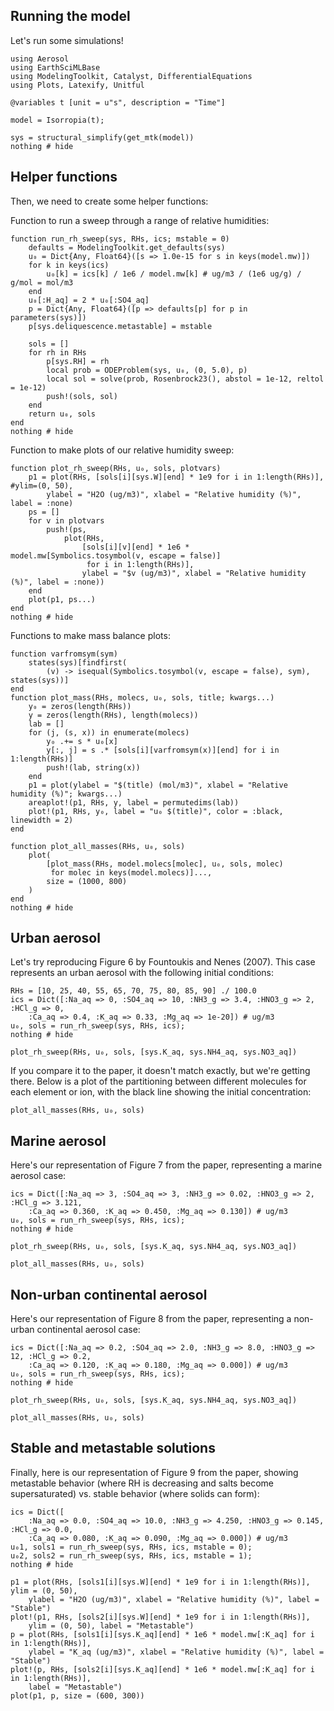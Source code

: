 ## Running the model

Let's run some simulations!

```@example 1
using Aerosol
using EarthSciMLBase
using ModelingToolkit, Catalyst, DifferentialEquations
using Plots, Latexify, Unitful

@variables t [unit = u"s", description = "Time"]

model = Isorropia(t);

sys = structural_simplify(get_mtk(model))
nothing # hide
```

## Helper functions

Then, we need to create some helper functions:

Function to run a sweep through a range of relative humidities:

```@example 1
function run_rh_sweep(sys, RHs, ics; mstable = 0)
    defaults = ModelingToolkit.get_defaults(sys)
    u₀ = Dict{Any, Float64}([s => 1.0e-15 for s in keys(model.mw)])
    for k in keys(ics)
        u₀[k] = ics[k] / 1e6 / model.mw[k] # ug/m3 / (1e6 ug/g) / g/mol = mol/m3
    end
    u₀[:H_aq] = 2 * u₀[:SO4_aq]
    p = Dict{Any, Float64}([p => defaults[p] for p in parameters(sys)])
    p[sys.deliquescence.metastable] = mstable

    sols = []
    for rh in RHs
        p[sys.RH] = rh
        local prob = ODEProblem(sys, u₀, (0, 5.0), p)
        local sol = solve(prob, Rosenbrock23(), abstol = 1e-12, reltol = 1e-12)
        push!(sols, sol)
    end
    return u₀, sols
end
nothing # hide
```

Function to make plots of our relative humidity sweep:

```@example 1
function plot_rh_sweep(RHs, u₀, sols, plotvars)
    p1 = plot(RHs, [sols[i][sys.W][end] * 1e9 for i in 1:length(RHs)], #ylim=(0, 50),
        ylabel = "H2O (ug/m3)", xlabel = "Relative humidity (%)", label = :none)
    ps = []
    for v in plotvars
        push!(ps,
            plot(RHs,
                [sols[i][v][end] * 1e6 * model.mw[Symbolics.tosymbol(v, escape = false)]
                 for i in 1:length(RHs)],
                ylabel = "$v (ug/m3)", xlabel = "Relative humidity (%)", label = :none))
    end
    plot(p1, ps...)
end
nothing # hide
```

Functions to make mass balance plots:

```@example 1
function varfromsym(sym)
    states(sys)[findfirst(
        (v) -> isequal(Symbolics.tosymbol(v, escape = false), sym), states(sys))]
end
function plot_mass(RHs, molecs, u₀, sols, title; kwargs...)
    y₀ = zeros(length(RHs))
    y = zeros(length(RHs), length(molecs))
    lab = []
    for (j, (s, x)) in enumerate(molecs)
        y₀ .+= s * u₀[x]
        y[:, j] = s .* [sols[i][varfromsym(x)][end] for i in 1:length(RHs)]
        push!(lab, string(x))
    end
    p1 = plot(ylabel = "$(title) (mol/m3)", xlabel = "Relative humidity (%)"; kwargs...)
    areaplot!(p1, RHs, y, label = permutedims(lab))
    plot!(p1, RHs, y₀, label = "u₀ $(title)", color = :black, linewidth = 2)
end

function plot_all_masses(RHs, u₀, sols)
    plot(
        [plot_mass(RHs, model.molecs[molec], u₀, sols, molec)
         for molec in keys(model.molecs)]...,
        size = (1000, 800)
    )
end
nothing # hide
```

## Urban aerosol

Let's try reproducing Figure 6 by Fountoukis and Nenes (2007).
This case represents an urban aerosol with the following initial conditions:

```@example 1
RHs = [10, 25, 40, 55, 65, 70, 75, 80, 85, 90] ./ 100.0
ics = Dict([:Na_aq => 0, :SO4_aq => 10, :NH3_g => 3.4, :HNO3_g => 2, :HCl_g => 0,
    :Ca_aq => 0.4, :K_aq => 0.33, :Mg_aq => 1e-20]) # ug/m3
u₀, sols = run_rh_sweep(sys, RHs, ics);
nothing # hide
```

```@example 1
plot_rh_sweep(RHs, u₀, sols, [sys.K_aq, sys.NH4_aq, sys.NO3_aq])
```

If you compare it to the paper, it doesn't match exactly, but we're getting there.
Below is a plot of the partitioning between different molecules for each element or ion,
with the black line showing the initial concentration:

```@example 1
plot_all_masses(RHs, u₀, sols)
```

## Marine aerosol

Here's our representation of Figure 7 from the paper, representing a marine aerosol case:

```@example 1
ics = Dict([:Na_aq => 3, :SO4_aq => 3, :NH3_g => 0.02, :HNO3_g => 2, :HCl_g => 3.121,
    :Ca_aq => 0.360, :K_aq => 0.450, :Mg_aq => 0.130]) # ug/m3
u₀, sols = run_rh_sweep(sys, RHs, ics);
nothing # hide
```

```@example 1
plot_rh_sweep(RHs, u₀, sols, [sys.K_aq, sys.NH4_aq, sys.NO3_aq])
```

```@example 1
plot_all_masses(RHs, u₀, sols)
```

## Non-urban continental aerosol

Here's our representation of Figure 8 from the paper, representing a non-urban continental aerosol case:

```@example 1
ics = Dict([:Na_aq => 0.2, :SO4_aq => 2.0, :NH3_g => 8.0, :HNO3_g => 12, :HCl_g => 0.2,
    :Ca_aq => 0.120, :K_aq => 0.180, :Mg_aq => 0.000]) # ug/m3
u₀, sols = run_rh_sweep(sys, RHs, ics);
nothing # hide
```

```@example 1
plot_rh_sweep(RHs, u₀, sols, [sys.K_aq, sys.NH4_aq, sys.NO3_aq])
```

```@example 1
plot_all_masses(RHs, u₀, sols)
```

## Stable and metastable solutions

Finally, here is our representation of Figure 9 from the paper, showing metastable behavior (where RH is decreasing and salts become supersaturated) vs. stable behavior (where solids can form):

```@example 1
ics = Dict([
    :Na_aq => 0.0, :SO4_aq => 10.0, :NH3_g => 4.250, :HNO3_g => 0.145, :HCl_g => 0.0,
    :Ca_aq => 0.080, :K_aq => 0.090, :Mg_aq => 0.000]) # ug/m3
u₀1, sols1 = run_rh_sweep(sys, RHs, ics, mstable = 0);
u₀2, sols2 = run_rh_sweep(sys, RHs, ics, mstable = 1);
nothing # hide
```

```@example 1
p1 = plot(RHs, [sols1[i][sys.W][end] * 1e9 for i in 1:length(RHs)], ylim = (0, 50),
    ylabel = "H2O (ug/m3)", xlabel = "Relative humidity (%)", label = "Stable")
plot!(p1, RHs, [sols2[i][sys.W][end] * 1e9 for i in 1:length(RHs)],
    ylim = (0, 50), label = "Metastable")
p = plot(RHs, [sols1[i][sys.K_aq][end] * 1e6 * model.mw[:K_aq] for i in 1:length(RHs)],
    ylabel = "K_aq (ug/m3)", xlabel = "Relative humidity (%)", label = "Stable")
plot!(p, RHs, [sols2[i][sys.K_aq][end] * 1e6 * model.mw[:K_aq] for i in 1:length(RHs)],
    label = "Metastable")
plot(p1, p, size = (600, 300))
```
